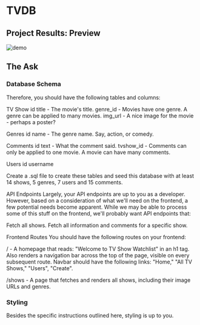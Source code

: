 # TVDB

## Project Results: Preview
![demo](frontend/src/assets/tv-show-watchlist.gif)

## The Ask


### Database Schema
Therefore, you should have the following tables and columns:

TV Show
id
title - The movie's title.
genre_id - Movies have one genre. A genre can be applied to many movies.
img_url - A nice image for the movie - perhaps a poster?


Genres
id
name - The genre name. Say, action, or comedy.

Comments
id
text - What the comment said.
tvshow_id - Comments can only be applied to one movie. A movie can have many comments.

Users
id
username

Create a .sql file to create these tables and seed this database with at least 14 shows, 5 genres, 7 users and 15 comments.

API Endpoints
Largely, your API endpoints are up to you as a developer. However, based on a consideration of what we'll need on the frontend, a few potential needs become apparent. While we may be able to process some of this stuff on the frontend, we'll probably want API endpoints that:

Fetch all shows.
Fetch all information and comments for a specific show.


Frontend Routes
You should have the following routes on your frontend:

/ - A homepage that reads: "Welcome to TV Show Watchlist" in an h1 tag.
Also renders a navigation bar across the top of the page, visible on every subsequent route.
Navbar should have the following links: "Home," "All TV Shows," "Users", "Create".

/shows - A page that fetches and renders all shows, including their image URLs and genres.


### Styling
Besides the specific instructions outlined here, styling is up to you.

